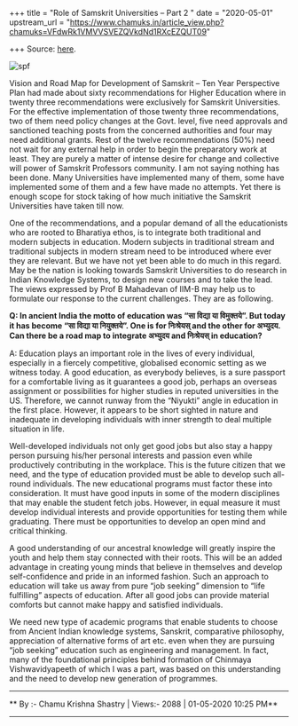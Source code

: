 +++
title = "Role of Samskrit Universities – Part 2 "
date = "2020-05-01"
upstream_url = "https://www.chamuks.in/article_view.php?chamuks=VFdwRk1VMVVSVEZQVkdNd1RXcEZQUT09"

+++
Source: [here](https://www.chamuks.in/article_view.php?chamuks=VFdwRk1VMVVSVEZQVkdNd1RXcEZQUT09).



![spf](article_img/CHAMU-1588352122chamu_blog.jpg)

Vision and Road Map for Development of Samskrit – Ten Year Perspective
Plan had made about sixty recommendations for Higher Education where in
twenty three recommendations were exclusively for Samskrit Universities.
For the effective implementation of those twenty three recommendations,
two of them need policy changes at the Govt. level, five need approvals
and sanctioned teaching posts from the concerned authorities and four
may need additional grants. Rest of the twelve recommendations (50%)
need not wait for any external help in order to begin the preparatory
work at least. They are purely a matter of intense desire for change and
collective will power of Samskrit Professors community. I am not saying
nothing has been done. Many Universities have implemented many of them,
some have implemented some of them and a few have made no attempts. Yet
there is enough scope for stock taking of how much initiative the
Samskrit Universities have taken till now.  
  
One of the recommendations, and a popular demand of all the
educationists who are rooted to Bharatiya ethos, is to integrate both
traditional and modern subjects in education. Modern subjects in
traditional stream and traditional subjects in modern stream need to be
introduced where ever they are relevant. But we have not yet been able
to do much in this regard. May be the nation is looking towards Samskrit
Universities to do research in Indian Knowledge Systems, to design new
courses and to take the lead. The views expressed by Prof B Mahadevan of
IIM-B may help us to formulate our response to the current challenges.
They are as following.  
  
**Q: In ancient India the motto of education was “सा विद्या या
विमुक्तये”. But today it has become “सा विद्या या नियुक्तये”. One is for
निःश्रेयस् and the other for अभ्युदय. Can there be a road map to
integrate अभ्युदय and निःश्रेयस् in education?**  
  
A: Education plays an important role in the lives of every individual,
especially in a fiercely competitive, globalised economic setting as we
witness today. A good education, as everybody believes, is a sure
passport for a comfortable living as it guarantees a good job, perhaps
an overseas assignment or possibilities for higher studies in reputed
universities in the US. Therefore, we cannot runway from the “Niyukti”
angle in education in the first place. However, it appears to be short
sighted in nature and inadequate in developing individuals with inner
strength to deal multiple situation in life.  
  
Well-developed individuals not only get good jobs but also stay a happy
person pursuing his/her personal interests and passion even while
productively contributing in the workplace. This is the future citizen
that we need, and the type of education provided must be able to develop
such all-round individuals. The new educational programs must factor
these into consideration. It must have good inputs in some of the modern
disciplines that may enable the student fetch jobs. However, in equal
measure it must develop individual interests and provide opportunities
for testing them while graduating. There must be opportunities to
develop an open mind and critical thinking.  
  
A good understanding of our ancestral knowledge will greatly inspire the
youth and help them stay connected with their roots. This will be an
added advantage in creating young minds that believe in themselves and
develop self-confidence and pride in an informed fashion. Such an
approach to education will take us away from pure “job seeking”
dimension to “life fulfilling” aspects of education. After all good jobs
can provide material comforts but cannot make happy and satisfied
individuals.  
  
We need new type of academic programs that enable students to choose
from Ancient Indian knowledge systems, Sanskrit, comparative philosophy,
appreciation of alternative forms of art etc. even when they are
pursuing “job seeking” education such as engineering and management. In
fact, many of the foundational principles behind formation of Chinmaya
Vishwavidyapeeth of which I was a part, was based on this understanding
and the need to develop new generation of programmes.

------------------------------------------------------------------------

** By :- Chamu Krishna Shastry \| Views:- 2088 \| 01-05-2020 10:25
PM**  

------------------------------------------------------------------------

